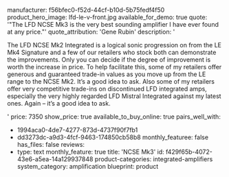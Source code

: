 manufacturer: f56bfec0-f52d-44cf-b10d-5b75fedf4f50
product_hero_image: lfd-le-v-front.jpg
available_for_demo: true
quote: '"The LFD NCSE Mk3 is the very best sounding amplifier I have ever found at any price."'
quote_attribution: 'Gene Rubin'
description: '<p>The LFD NCSE Mk2 Integrated is a logical sonic progression on from the LE Mk4 Signature and a few of our retailers who stock both can demonstrate the improvements. Only you can decide if the degree of improvement is worth the increase in price. To help facilitate this, some of my retailers offer generous and guaranteed trade-in values as you move up from the LE range to the NCSE Mk2. It’s a good idea to ask. Also some of my retailers offer very competitive trade-ins on discontinued LFD integrated amps, especially the very highly regarded LFD Mistral Integrated against my latest ones. Again –&nbsp;it’s a good idea to ask.</p>'
price: 7350
show_price: true
available_to_buy_online: true
pairs_well_with:
  - 1994aca0-4de7-4277-873d-4737f90f7fb1
  - dd3273dc-a9d3-4fcf-9463-174850cb58b8
monthly_featuree: false
has_files: false
reviews:
  -
    type: text
monthly_feature: true
title: 'NCSE Mk3'
id: f429f65b-4072-43e6-a5ea-14a129937848
product-categories: integrated-amplifiers
system_category: amplification
blueprint: product
